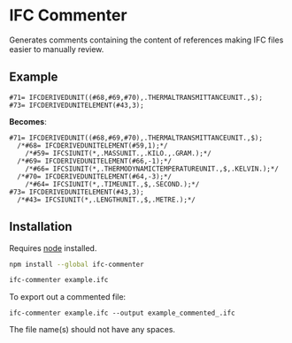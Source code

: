 # IFC Commenter

Generates comments containing the content of references making IFC files easier to manually review.

## Example

```ifc
#71= IFCDERIVEDUNIT((#68,#69,#70),.THERMALTRANSMITTANCEUNIT.,$);
#73= IFCDERIVEDUNITELEMENT(#43,3);
```

**Becomes**:

```ifc
#71= IFCDERIVEDUNIT((#68,#69,#70),.THERMALTRANSMITTANCEUNIT.,$);
  /*#68= IFCDERIVEDUNITELEMENT(#59,1);*/
    /*#59= IFCSIUNIT(*,.MASSUNIT.,.KILO.,.GRAM.);*/
  /*#69= IFCDERIVEDUNITELEMENT(#66,-1);*/
    /*#66= IFCSIUNIT(*,.THERMODYNAMICTEMPERATUREUNIT.,$,.KELVIN.);*/
  /*#70= IFCDERIVEDUNITELEMENT(#64,-3);*/
    /*#64= IFCSIUNIT(*,.TIMEUNIT.,$,.SECOND.);*/
#73= IFCDERIVEDUNITELEMENT(#43,3);
  /*#43= IFCSIUNIT(*,.LENGTHUNIT.,$,.METRE.);*/
```

## Installation

Requires [node](https://nodejs.org) installed.

```sh
npm install --global ifc-commenter

ifc-commenter example.ifc
```

To export out a commented file:

`ifc-commenter example.ifc --output example_commented_.ifc`

The file name(s) should not have any spaces.